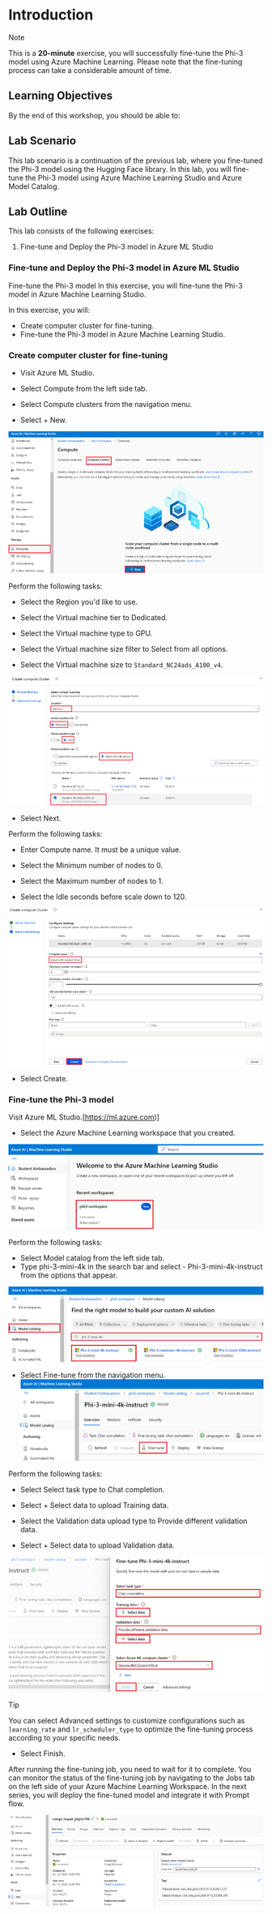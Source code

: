 # Introduction

> [!NOTE]
>This is a **20-minute** exercise, you will successfully fine-tune the Phi-3 model using Azure Machine Learning. Please note that the fine-tuning process can take a considerable amount of time.

## Learning Objectives

By the end of this workshop, you should be able to:

## Lab Scenario
This lab scenario is a continuation of the previous lab, where you fine-tuned the Phi-3 model using the Hugging Face library. In this lab, you will fine-tune the Phi-3 model using Azure Machine Learning Studio and Azure Model Catalog.

## Lab Outline
This lab consists of the following exercises:
1. Fine-tune and Deploy the Phi-3 model in Azure ML Studio


### Fine-tune and Deploy the Phi-3 model in Azure ML Studio
 

Fine-tune the Phi-3 model
In this exercise, you will fine-tune the Phi-3 model in Azure Machine Learning Studio.

In this exercise, you will:

- Create computer cluster for fine-tuning.
- Fine-tune the Phi-3 model in Azure Machine Learning Studio.

### Create computer cluster for fine-tuning

- Visit Azure ML Studio.

- Select Compute from the left side tab.

- Select Compute clusters from the navigation menu.

- Select + New.

![](/lab/Workshop%20Instructions/Lab4_Azure_MLStudio_AIStudio/images/06-01-select-compute.png) 

Perform the following tasks:

- Select the Region you'd like to use.

- Select the Virtual machine tier to Dedicated.

- Select the Virtual machine type to GPU.

- Select the Virtual machine size filter to Select from all options.

- Select the Virtual machine size to `Standard_NC24ads_A100_v4`.

![](/lab/Workshop%20Instructions/Lab4_Azure_MLStudio_AIStudio/images/06-02-create-cluster.png)
	
- Select Next.

Perform the following tasks:

- Enter Compute name. It must be a unique value.

- Select the Minimum number of nodes to 0.

- Select the Maximum number of nodes to 1.

- Select the Idle seconds before scale down to 120.

![](/lab/Workshop%20Instructions/Lab4_Azure_MLStudio_AIStudio/images/06-03-create-cluster.png)

- Select Create.

### Fine-tune the Phi-3 model

Visit Azure ML Studio.[https://ml.azure.com)]

- Select the Azure Machine Learning workspace that you created.

![](/lab/Workshop%20Instructions/Lab4_Azure_MLStudio_AIStudio/images/06-04-select-workspace.png)

Perform the following tasks:

- Select Model catalog from the left side tab.
- Type phi-3-mini-4k in the search bar and select - Phi-3-mini-4k-instruct from the options that appear.

![](/lab/Workshop%20Instructions/Lab4_Azure_MLStudio_AIStudio/images/06-05-type-phi-3-mini-4k.png)

- Select Fine-tune from the navigation menu.
![](/lab/Workshop%20Instructions/Lab4_Azure_MLStudio_AIStudio/images/06-06-select-fine-tune.png)

Perform the following tasks:

- Select Select task type to Chat completion.

- Select + Select data to upload Training data.

- Select the Validation data upload type to Provide different validation data.

- Select + Select data to upload Validation data.

![](/lab/Workshop%20Instructions/Lab4_Azure_MLStudio_AIStudio/images/06-07-fill-finetuning.png)

> [!TIP]
>You can select Advanced settings to customize configurations such as `learning_rate` and `lr_scheduler_type` to optimize the fine-tuning process according to your specific needs.

- Select Finish.

 After running the fine-tuning job, you need to wait for it to complete. You can monitor the status of the fine-tuning job by navigating to the Jobs tab on the left side of your Azure Machine Learning Workspace. In the next series, you will deploy the fine-tuned model and integrate it with Prompt flow.

![](/lab/Workshop%20Instructions/Lab4_Azure_MLStudio_AIStudio/images/06-08-output.png)